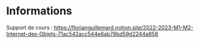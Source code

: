 # Informations  
Support de cours : https://florianguillemard.notion.site/2022-2023-M1-M2-Internet-des-Objets-71ac542acc544e6ab78bd59d2244a858

